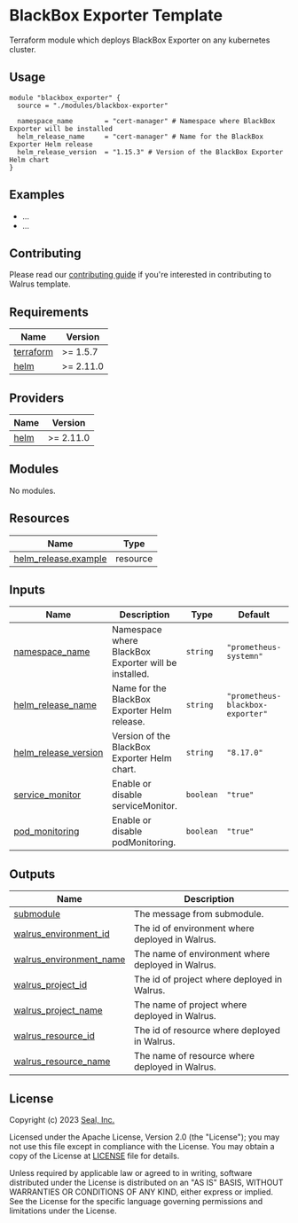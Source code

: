 # BlackBox Exporter Template

Terraform module which deploys BlackBox Exporter on any kubernetes cluster.

## Usage

```hcl
module "blackbox_exporter" {
  source = "./modules/blackbox-exporter"

  namespace_name        = "cert-manager" # Namespace where BlackBox Exporter will be installed  
  helm_release_name     = "cert-manager" # Name for the BlackBox Exporter Helm release
  helm_release_version  = "1.15.3" # Version of the BlackBox Exporter Helm chart
}
```

## Examples

- ...
- ...

## Contributing

Please read our [contributing guide](./docs/CONTRIBUTING.md) if you're interested in contributing to Walrus template.

<!-- BEGIN_TF_DOCS -->

## Requirements

| Name | Version |
|------|---------|
| <a name="requirement_terraform"></a> [terraform](#requirement\_terraform) | >= 1.5.7 |
| <a name="requirement_helm"></a> [helm](#requirement\_helm) | >= 2.11.0 |

## Providers

| Name | Version |
|------|---------|
| <a name="provider_helm"></a> [helm](#provider\_helm) | >= 2.11.0 |

## Modules

No modules.

## Resources

| Name | Type |
|------|------|
| [helm_release.example](https://registry.terraform.io/providers/hashicorp/helm/latest/docs/resources/release) | resource |

## Inputs

| Name | Description | Type | Default | Required |
|------|-------------|------|---------|:--------:|
| <a name="input_namespace_name"></a> [namespace_name](#input_namespace_name) | Namespace where BlackBox Exporter will be installed. | `string` | `"prometheus-systemn"` | no |
| <a name="input_helm_release_name"></a> [helm_release_name](#input_helm_release_name) | Name for the BlackBox Exporter Helm release. | `string` | `"prometheus-blackbox-exporter"` | no |
| <a name="input_helm_release_version"></a> [helm_release_version](#input_helm_release_version) | Version of the BlackBox Exporter Helm chart. | `string` | `"8.17.0"` | no |
| <a name="input_service_monitor"></a> [service_monitor](#input_service_monitor) | Enable or disable serviceMonitor. | `boolean` | `"true"` | no |
| <a name="input_pod_monitoring"></a> [pod_monitoring](#input_pod_monitoring) | Enable or disable podMonitoring. | `boolean` | `"true"` | no |

## Outputs

| Name | Description |
|------|-------------|
| <a name="output_submodule"></a> [submodule](#output\_submodule) | The message from submodule. |
| <a name="output_walrus_environment_id"></a> [walrus\_environment\_id](#output\_walrus\_environment\_id) | The id of environment where deployed in Walrus. |
| <a name="output_walrus_environment_name"></a> [walrus\_environment\_name](#output\_walrus\_environment\_name) | The name of environment where deployed in Walrus. |
| <a name="output_walrus_project_id"></a> [walrus\_project\_id](#output\_walrus\_project\_id) | The id of project where deployed in Walrus. |
| <a name="output_walrus_project_name"></a> [walrus\_project\_name](#output\_walrus\_project\_name) | The name of project where deployed in Walrus. |
| <a name="output_walrus_resource_id"></a> [walrus\_resource\_id](#output\_walrus\_resource\_id) | The id of resource where deployed in Walrus. |
| <a name="output_walrus_resource_name"></a> [walrus\_resource\_name](#output\_walrus\_resource\_name) | The name of resource where deployed in Walrus. |
<!-- END_TF_DOCS -->

## License

Copyright (c) 2023 [Seal, Inc.](https://seal.io)

Licensed under the Apache License, Version 2.0 (the "License");
you may not use this file except in compliance with the License.
You may obtain a copy of the License at [LICENSE](./LICENSE) file for details.

Unless required by applicable law or agreed to in writing, software
distributed under the License is distributed on an "AS IS" BASIS,
WITHOUT WARRANTIES OR CONDITIONS OF ANY KIND, either express or implied.
See the License for the specific language governing permissions and
limitations under the License.
